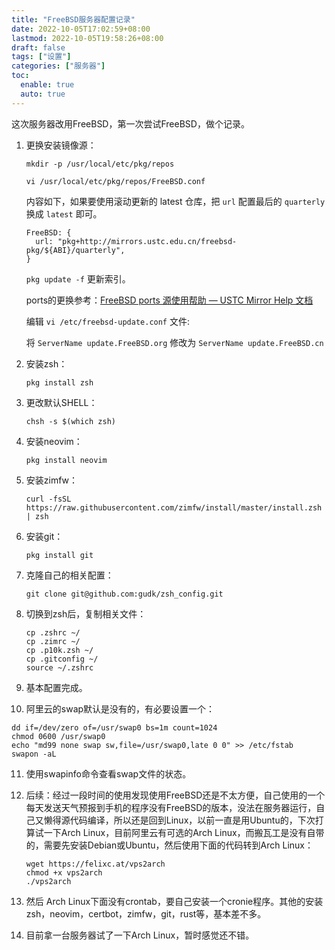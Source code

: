 ```yaml
---
title: "FreeBSD服务器配置记录"
date: 2022-10-05T17:02:59+08:00
lastmod: 2022-10-05T19:58:26+08:00
draft: false
tags: ["设置"]
categories: ["服务器"]
toc:
  enable: true
  auto: true
---
```


这次服务器改用FreeBSD，第一次尝试FreeBSD，做个记录。

1. 更换安装镜像源：

   `mkdir -p /usr/local/etc/pkg/repos`

   `vi /usr/local/etc/pkg/repos/FreeBSD.conf`

   内容如下，如果要使用滚动更新的 latest 仓库，把 `url` 配置最后的 `quarterly` 换成 `latest` 即可。

   ```
   FreeBSD: {
     url: "pkg+http://mirrors.ustc.edu.cn/freebsd-pkg/${ABI}/quarterly",
   }
   ```

   `pkg update -f` 更新索引。

   ports的更换参考：[FreeBSD ports 源使用帮助 — USTC Mirror Help 文档](https://mirrors.ustc.edu.cn/help/freebsd-ports.html)

   编辑 `vi /etc/freebsd-update.conf` 文件:

   将 `ServerName update.FreeBSD.org` 修改为 `ServerName update.FreeBSD.cn`


2. 安装zsh：

   `pkg install zsh`

3. 更改默认SHELL：

   `chsh -s $(which zsh)`

4. 安装neovim：

   `pkg install neovim`

5. 安装zimfw：

   `curl -fsSL https://raw.githubusercontent.com/zimfw/install/master/install.zsh | zsh`

6. 安装git：

   `pkg install git`

7. 克隆自己的相关配置：

   `git clone git@github.com:gudk/zsh_config.git`

8. 切换到zsh后，复制相关文件：

   ```
   cp .zshrc ~/
   cp .zimrc ~/
   cp .p10k.zsh ~/
   cp .gitconfig ~/
   source ~/.zshrc
   ```

9. 基本配置完成。

10. 阿里云的swap默认是没有的，有必要设置一个：

   ```
   dd if=/dev/zero of=/usr/swap0 bs=1m count=1024
   chmod 0600 /usr/swap0
   echo "md99 none swap sw,file=/usr/swap0,late 0 0" >> /etc/fstab
   swapon -aL
   ```

11. 使用swapinfo命令查看swap文件的状态。

12. 后续：经过一段时间的使用发现使用FreeBSD还是不太方便，自己使用的一个每天发送天气预报到手机的程序没有FreeBSD的版本，没法在服务器运行，自己又懒得源代码编译，所以还是回到Linux，以前一直是用Ubuntu的，下次打算试一下Arch Linux，目前阿里云有可选的Arch Linux，而搬瓦工是没有自带的，需要先安装Debian或Ubuntu，然后使用下面的代码转到Arch Linux：

    ```
    wget https://felixc.at/vps2arch
    chmod +x vps2arch
    ./vps2arch
    ```

13. 然后 Arch Linux下面没有crontab，要自己安装一个cronie程序。其他的安装zsh，neovim，certbot，zimfw，git，rust等，基本差不多。
14. 目前拿一台服务器试了一下Arch Linux，暂时感觉还不错。
